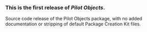 ### This is the first release of *Pilot Objects*.
 Source code release of the Pilot Objects package, with no added documentation or stripping of default Package Creation Kit files.

